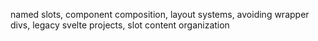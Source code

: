 named slots, component composition, layout systems, avoiding wrapper divs, legacy svelte projects, slot content organization